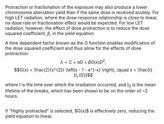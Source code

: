 Protraction or fractionation of the exposure may also produce a lower chromosome aberration yield than if the same dose is received acutely. For high LET radiation, where the dose-response relationship is close to linear, no dose rate or fractionation effect would be expected. For low LET radiation, however, the effect of dose protraction is to reduce the dose squared coefficient, $\beta$, in the yield equation.

A time dependent factor known as the $G$ function enables modification of the dose squared coefficient and thus allow for the effects of dose protraction:
$$ \lambda = C + \alpha D + \beta G(x) D^{2}, $$
$$G(x) = \frac{2}{x^{2}} \left(x - 1 - e^{-x} \right), \quad x = \frac{t}{t_{0}}$$

where $t$ is the time over which the irradiation occurred, and  $t_{0}$ is the mean lifetime of the breaks, which has been shown to be on the order of ~2 hours.

<br>
If "Highly protracted" is selected, $G(x)$ is effectively zero, reducing the yield equation to linear.
